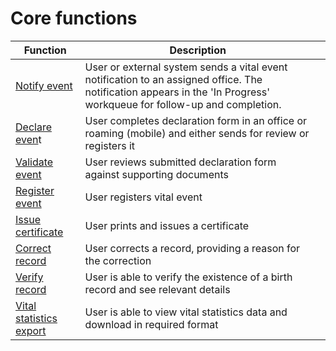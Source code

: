 # Core functions

| Function                                                                                   | Description                                                                                                                                                           |   |
| ------------------------------------------------------------------------------------------ | --------------------------------------------------------------------------------------------------------------------------------------------------------------------- | - |
| [Notify event](functional-architecture/core-functions/notify.md)                           | User or external system sends a vital event notification to an assigned office. The notification appears in the 'In Progress' workqueue for follow-up and completion. |   |
| [Declare even](functional-architecture/core-functions/declare-an-event.md)t                | User completes declaration form in an office or roaming (mobile) and either sends for review or registers it                                                          |   |
| [Validate event](function-architecture/core-functions/validate-event.md)                   | User reviews submitted declaration form against supporting documents                                                                                                  |   |
| [Register event](function-architecture/core-functions/register-event.md)                   | User registers vital event                                                                                                                                            |   |
| [Issue certificate](function-architecture/core-functions/issue-a-certificate.md)           | User prints and issues a certificate                                                                                                                                  |   |
| [Correct record](functional-architecture/core-functions/function-3.md)                     | User corrects a record, providing a reason for the correction                                                                                                         |   |
| [Verify record](function-architecture/core-functions/verify-record.md)                     | User is able to verify the existence of a birth record and see relevant details                                                                                       |   |
| [Vital statistics export](function-architecture/core-functions/vital-statistics-export.md) | User is able to view vital statistics data and download in required format                                                                                            |   |
